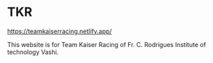 # TKR
https://teamkaiserracing.netlify.app/

This website is for Team Kaiser Racing of Fr. C. Rodrigues Institute of technology Vashi.
